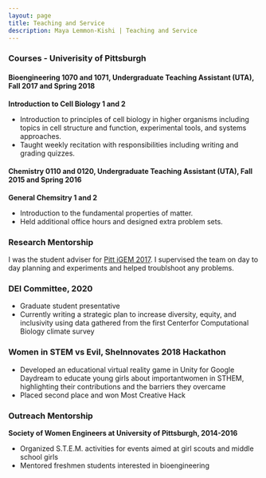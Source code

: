 ```yaml
---
layout: page
title: Teaching and Service 
description: Maya Lemmon-Kishi | Teaching and Service
---
```

### Courses - Univerisity of Pittsburgh
#### Bioengineering 1070 and 1071, Undergraduate Teaching Assistant (UTA), Fall 2017 and Spring 2018
**Introduction to Cell Biology 1 and 2**
<ul>
<li> Introduction to principles of cell biology in higher organisms including topics in cell structure and function, experimental tools, and systems approaches.</li>
<li> Taught weekly recitation with responsibilities including writing and grading quizzes.</li>
</ul> 

#### Chemistry 0110 and 0120, Undergraduate Teaching Assistant (UTA), Fall 2015 and Spring 2016
**General Chemsitry 1 and 2**
<ul>
<li> Introduction to the fundamental properties of matter.</li>
<li> Held additional office hours and designed extra problem sets.</li>
</ul>

### Research Mentorship 
I was the student adviser for <a href="http://2017.igem.org/Team:Pittsburgh">Pitt iGEM 2017</a>. I supervised the team on day to day planning and experiments and helped troublshoot any problems.
 
### DEI Committee, 2020
<ul>
<li>Graduate student presentative</li>
<li>Currently writing a strategic plan to increase diversity, equity, and inclusivity using data gathered from the first Centerfor Computational Biology climate survey</li>
</ul>

### Women in STEM vs Evil, SheInnovates 2018 Hackathon
<ul>
<li>Developed an educational virtual reality game in Unity for Google Daydream to educate young girls about importantwomen in STHEM, highlighting their contributions and the barriers they overcame</li>
<li>Placed second place and won Most Creative Hack</li>
</ul>


### Outreach Mentorship
**Society of Women Engineers at University of Pittsburgh, 2014-2016**
<ul>
<li>Organized S.T.E.M. activities for events aimed at girl scouts and middle school girls</li>
<li>Mentored freshmen students interested in bioengineering</li>
</ul>


<!-- Note: this is how to write a comment in HTML. Everything in here won't show up on your webpage.-->

<!--
To increase the size of the title, use fewer # in front of the paper title.
To decrease the size of the title, use more #. 
To remove the italics, remove the * before and after the description
To remove the underline from the title, remove the <u> tags (<u> and </u>)
-->
